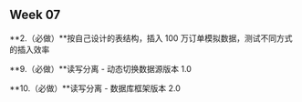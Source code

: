 ## Week 07

**2.（必做）**按自己设计的表结构，插入 100 万订单模拟数据，测试不同方式的插入效率



**9.（必做）**读写分离 - 动态切换数据源版本 1.0



**10.（必做）**读写分离 - 数据库框架版本 2.0